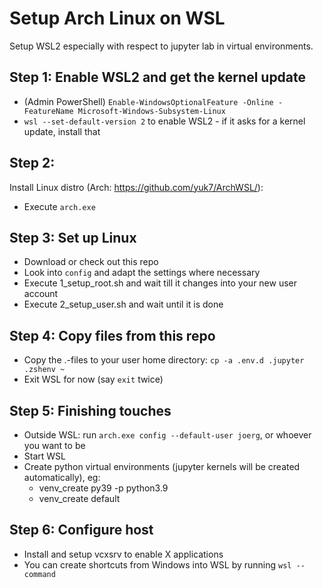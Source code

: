 # Setup Arch Linux on WSL
Setup WSL2 especially with respect to jupyter lab in virtual environments.

## Step 1: Enable WSL2 and get the kernel update
* (Admin PowerShell) `Enable-WindowsOptionalFeature -Online -FeatureName Microsoft-Windows-Subsystem-Linux`
* `wsl --set-default-version 2` to enable WSL2 - if it asks for a kernel update, install that

## Step 2:
Install Linux distro (Arch: https://github.com/yuk7/ArchWSL/):
* Execute `arch.exe`

## Step 3: Set up Linux
* Download or check out this repo
* Look into `config` and adapt the settings where necessary
* Execute 1_setup_root.sh and wait till it changes into your new user account
* Execute 2_setup_user.sh and wait until it is done

## Step 4: Copy files from this repo
* Copy the .-files to your user home directory: `cp -a .env.d .jupyter .zshenv ~`
* Exit WSL for now (say `exit` twice)

## Step 5: Finishing touches
* Outside WSL: run `arch.exe config --default-user joerg`, or whoever you want to be
* Start WSL
* Create python virtual environments (jupyter kernels will be created automatically), eg:
  * venv_create py39 -p python3.9
  * venv_create default
  
## Step 6: Configure host
* Install and setup vcxsrv to enable X applications
* You can create shortcuts from Windows into WSL by running `wsl -- command`